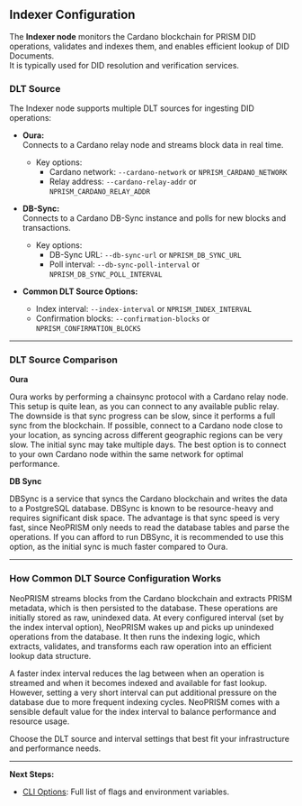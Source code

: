 ## Indexer Configuration

The **Indexer node** monitors the Cardano blockchain for PRISM DID operations, validates and indexes them, and enables efficient lookup of DID Documents.  
It is typically used for DID resolution and verification services.

### DLT Source

The Indexer node supports multiple DLT sources for ingesting DID operations:

- **Oura:**  
  Connects to a Cardano relay node and streams block data in real time.
  - Key options: 
    - Cardano network: `--cardano-network` or `NPRISM_CARDANO_NETWORK`
    - Relay address: `--cardano-relay-addr` or `NPRISM_CARDANO_RELAY_ADDR`

- **DB-Sync:**  
  Connects to a Cardano DB-Sync instance and polls for new blocks and transactions.
  - Key options: 
    - DB-Sync URL: `--db-sync-url` or `NPRISM_DB_SYNC_URL`
    - Poll interval: `--db-sync-poll-interval` or `NPRISM_DB_SYNC_POLL_INTERVAL`

- **Common DLT Source Options:**  
  - Index interval: `--index-interval` or `NPRISM_INDEX_INTERVAL`
  - Confirmation blocks: `--confirmation-blocks` or `NPRISM_CONFIRMATION_BLOCKS`

---

### DLT Source Comparison

**Oura**

Oura works by performing a chainsync protocol with a Cardano relay node.
This setup is quite lean, as you can connect to any available public relay.
The downside is that sync progress can be slow, since it performs a full sync from the blockchain.
If possible, connect to a Cardano node close to your location, as syncing across different geographic regions can be very slow.
The initial sync may take multiple days. The best option is to connect to your own Cardano node within the same network for optimal performance.

**DB Sync**

DBSync is a service that syncs the Cardano blockchain and writes the data to a PostgreSQL database.
DBSync is known to be resource-heavy and requires significant disk space.
The advantage is that sync speed is very fast, since NeoPRISM only needs to read the database tables and parse the operations.
If you can afford to run DBSync, it is recommended to use this option, as the initial sync is much faster compared to Oura.

---

### How Common DLT Source Configuration Works

NeoPRISM streams blocks from the Cardano blockchain and extracts PRISM metadata, which is then persisted to the database. These operations are initially stored as raw, unindexed data. At every configured interval (set by the index interval option), NeoPRISM wakes up and picks up unindexed operations from the database. It then runs the indexing logic, which extracts, validates, and transforms each raw operation into an efficient lookup data structure.

A faster index interval reduces the lag between when an operation is streamed and when it becomes indexed and available for fast lookup. However, setting a very short interval can put additional pressure on the database due to more frequent indexing cycles. NeoPRISM comes with a sensible default value for the index interval to balance performance and resource usage.

Choose the DLT source and interval settings that best fit your infrastructure and performance needs.

---

**Next Steps:**
- [CLI Options](../references/cli-options.md): Full list of flags and environment variables.

